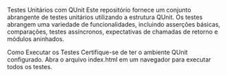 Testes Unitários com QUnit
Este repositório fornece um conjunto abrangente de testes unitários utilizando a estrutura QUnit. Os testes abrangem uma variedade de funcionalidades, incluindo asserções básicas, comparações, testes assíncronos, expectativas de chamadas de retorno e módulos aninhados.

Como Executar os Testes
Certifique-se de ter o ambiente QUnit configurado.
Abra o arquivo index.html em um navegador para executar todos os testes.
